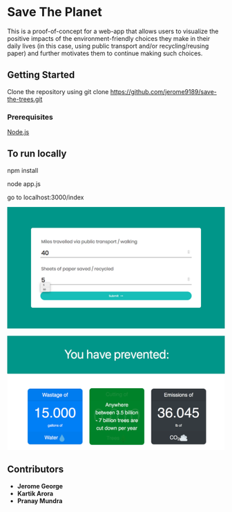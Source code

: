 # Save The Planet
This is a proof-of-concept for a web-app that allows users to visualize the positive impacts of the environment-friendly choices they make in their daily lives (in this case, using public transport and/or recycling/reusing paper) and further motivates them to continue making such choices.

## Getting Started
Clone the repository using git clone https://github.com/jerome9189/save-the-trees.git
### Prerequisites 
[Node.js](https://nodejs.org/en/download/)

## To run locally
npm install

node app.js

go to localhost:3000/index

![alt text](https://github.com/jerome9189/save-the-trees/blob/master/images/image1.png)

![alt text](https://github.com/jerome9189/save-the-trees/blob/master/images/image2.png)

## Contributors
  * **Jerome George**
  * **Kartik Arora**
  * **Pranay Mundra**
  
  
